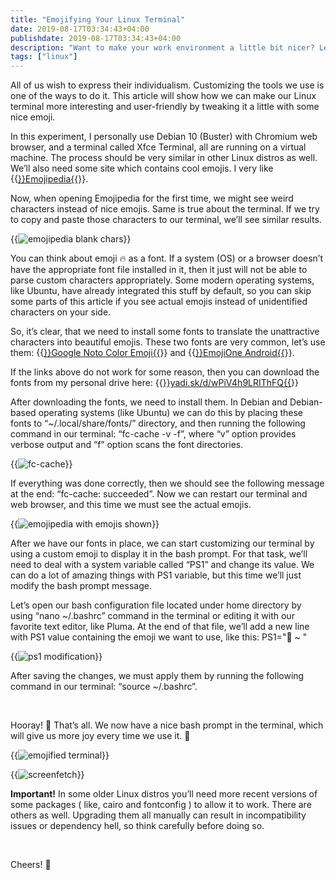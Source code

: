 ```yaml
---
title: "Emojifying Your Linux Terminal"
date: 2019-08-17T03:34:43+04:00
publishdate: 2019-08-17T03:34:43+04:00
description: "Want to make your work environment a little bit nicer? Learn how to insert emojis in your Linux terminal and get enjoyment every time you work in it."
tags: ["linux"]
---
```


All of us wish to express their individualism. Customizing the tools we use is one of the ways to do it. This article will show how we can make our Linux terminal more interesting and user-friendly by tweaking it a little with some nice emoji.

In this experiment, I personally use Debian 10 (Buster) with Chromium web browser, and a terminal called Xfce Terminal, all are running on a virtual machine. The process should be very similar in other Linux distros as well.
We’ll also need some site which contains cool emojis. I very like {{<a href="https://emojipedia.org/" target="_blank" rel="noopener noreferrer">}}Emojipedia{{</a>}}.

Now, when opening Emojipedia for the first time, we might see weird characters instead of nice emojis. Same is true about the terminal. If we try to copy and paste those characters to our terminal, we’ll see similar results.

{{<img src="https://res.cloudinary.com/oorkan/image/upload/v1608507689/blog/img/topics/linux/emojifying_your_linux_terminal/emojipedia_blank_chars_hiph91.png" alt="emojipedia blank chars" loading="lazy">}}

You can think about emoji 🔥 as a font. If a system (OS) or a browser doesn’t have the appropriate font file installed in it, then it just will not be able to parse custom characters appropriately. Some modern operating systems, like Ubuntu, have already integrated this stuff by default, so you can skip some parts of this article if you see actual emojis instead of unidentified characters on your side.

So, it’s clear, that we need to install some fonts to translate the unattractive characters into beautiful emojis. These two fonts are very common, let’s use them: {{<a href="https://www.google.com/get/noto/" target="_blank" rel="noopener noreferrer">}}Google Noto Color Emoji{{</a>}} and {{<a href="https://github.com/joypixels/emojione-assets/releases" target="_blank" rel="noopener noreferrer">}}EmojiOne Android{{</a>}}.

If the links above do not work for some reason, then you can download the fonts from my personal drive here: {{<a href="https://yadi.sk/d/wPiV4h9LRIThFQ" target="_blank" rel="noopener noreferrer">}}yadi.sk/d/wPiV4h9LRIThFQ{{</a>}}

After downloading the fonts, we need to install them. In Debian and Debian-based operating systems (like Ubuntu) we can do this by placing these fonts to “~/.local/share/fonts/” directory, and then running the following command in our terminal: “fc-cache -v -f”, where “v” option provides verbose output and “f” option scans the font directories.

{{<img src="https://res.cloudinary.com/oorkan/image/upload/v1608508160/blog/img/topics/linux/emojifying_your_linux_terminal/fc-cache_upd1fq.png" alt="fc-cache" loading="lazy">}}

If everything was done correctly, then we should see the following message at the end: “fc-cache: succeeded”. Now we can restart our terminal and web browser, and this time we must see the actual emojis.

{{<img src="https://res.cloudinary.com/oorkan/image/upload/v1608508335/blog/img/topics/linux/emojifying_your_linux_terminal/emojipedia_with_emojis_shown_g9vjjv.png" alt="emojipedia with emojis shown" loading="lazy">}}

After we have our fonts in place, we can start customizing our terminal by using a custom emoji to display it in the bash prompt. For that task, we’ll need to deal with a system variable called “PS1” and change its value. We can do a lot of amazing things with PS1 variable, but this time we’ll just modify the bash prompt message.

Let’s open our bash configuration file located under home directory by using “nano ~/.bashrc” command in the terminal or editing it with our favorite text editor, like Pluma. At the end of that file, we’ll add a new line with PS1 value containing the emoji we want to use, like this: PS1="🦊 ~ "

{{<img src="https://res.cloudinary.com/oorkan/image/upload/v1608508449/blog/img/topics/linux/emojifying_your_linux_terminal/ps1_modification_h1apjx.png" alt="ps1 modification" loading="lazy">}}

After saving the changes, we must apply them by running the following command in our terminal: “source ~/.bashrc”.

&nbsp;

Hooray! 🥳 That’s all. We now have a nice bash prompt in the terminal, which will give us more joy every time we use it. 💚

{{<img src="https://res.cloudinary.com/oorkan/image/upload/v1608509102/blog/img/topics/linux/emojifying_your_linux_terminal/emojified_terminal_ja9jvw.png" alt="emojified terminal" loading="lazy">}}

{{<img src="https://res.cloudinary.com/oorkan/image/upload/v1608509103/blog/img/topics/linux/emojifying_your_linux_terminal/screenfetch_oihcxc.png" alt="screenfetch" loading="lazy">}}

**Important!** In some older Linux distros you’ll need more recent versions of some packages ( like, cairo and fontconfig ) to allow it to work. There are others as well. Upgrading them all manually can result in incompatibility issues or dependency hell, so think carefully before doing so.

&nbsp;

Cheers! 🍻



